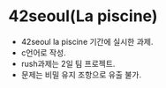 # 42seoul(La piscine)

* 42seoul la piscine 기간에 실시한 과제.
* c언어로 작성.
* rush과제는 2일 팀 프로젝트.
* 문제는 비밀 유지 조항으로 유출 불가.
